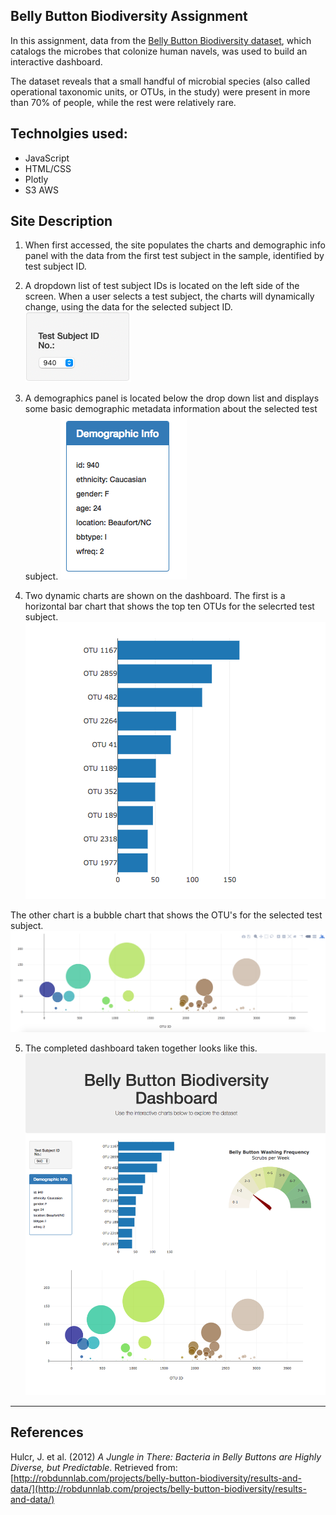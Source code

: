 
## Belly Button Biodiversity Assignment

In this assignment, data from the [Belly Button Biodiversity dataset](http://robdunnlab.com/projects/belly-button-biodiversity/), which catalogs the microbes that colonize human navels, was used to build an interactive dashboard. 

The dataset reveals that a small handful of microbial species (also called operational taxonomic units, or OTUs, in the study) were present in more than 70% of people, while the rest were relatively rare.

## Technolgies used:

* JavaScript
* HTML/CSS
* Plotly
* S3 AWS

## Site Description

1. When first accessed, the site populates the charts and demographic info panel with the data from the first test subject in the sample, identified by test subject ID.  
2. A dropdown list of test subject IDs is located on the left side of the screen. When a user selects a test subject, the charts will dynamically change, using the data for the selected subject ID. 
![Drop Down](Images/Drop-Down.png)

3.  A demographics panel is located below the drop down list and displays some basic demographic metadata information about the selected test subject.
![hw](Images/hw03.png)

4. Two dynamic charts are shown on the dashboard.  The first is a horizontal bar chart that shows the top ten OTUs for the selecrted test subject.
![bar Chart](Images/hw01.png)

The other chart is a bubble chart that shows the OTU's for the selected test subject.
![Bubble Chart](Images/bubble_chart.png)

5. The completed dashboard taken together looks like this.
![hw](Images/hw02.png)

- - -

## References

Hulcr, J. et al. (2012) _A Jungle in There: Bacteria in Belly Buttons are Highly Diverse, but Predictable_. Retrieved from: [http://robdunnlab.com/projects/belly-button-biodiversity/results-and-data/](http://robdunnlab.com/projects/belly-button-biodiversity/results-and-data/)
